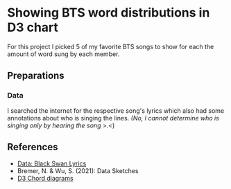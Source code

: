 # Showing BTS word distributions in D3 chart
For this project I picked 5 of my favorite BTS songs to show for each the amount of word sung by each member. 

## Preparations
### Data
I searched the internet for the respective song's lyrics which also had some annotations about who is singing the lines. *(No, I cannot determine who is singing only by hearing the song* >.<)

## References
- [Data: Black Swan Lyrics](https://colorcodedlyrics.com/2020/01/bts-bangtansonyeondan-black-swan)
- Bremer, N. & Wu, S. (2021): Data Sketches
- [D3 Chord diagrams](https://www.d3-graph-gallery.com/chord)
